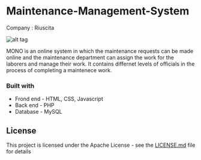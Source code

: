 # Maintenance-Management-System
Company : Riuscita

![alt tag](https://github.com/riuscita/Maintenance-Management-System/blob/master/mono.png)

MONO is an online system in which the maintenance requests can be made online and the maintenance department can assign the work for the laborers and manage their work. It contains differnet levels of officials in the process of completing a maintenece work.

### Built with

* Frond end - 	HTML, CSS, Javascript
* Back end  -	PHP
* Database  -	MySQL

## License

This project is licensed under the Apache License - see the [LICENSE.md](LICENSE.md) file for details
